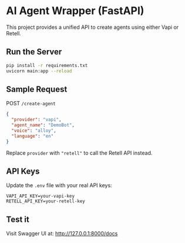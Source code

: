 # AI Agent Wrapper (FastAPI)

This project provides a unified API to create agents using either Vapi or Retell.

## Run the Server

```bash
pip install -r requirements.txt
uvicorn main:app --reload
```

## Sample Request

POST `/create-agent`

```json
{
  "provider": "vapi",
  "agent_name": "DemoBot",
  "voice": "alloy",
  "language": "en"
}
```

Replace `provider` with `"retell"` to call the Retell API instead.

## API Keys

Update the `.env` file with your real API keys:

```
VAPI_API_KEY=your-vapi-key
RETELL_API_KEY=your-retell-key
```

## Test it

Visit Swagger UI at: http://127.0.0.1:8000/docs